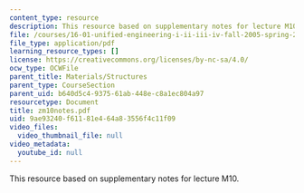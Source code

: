 ```yaml
---
content_type: resource
description: This resource based on supplementary notes for lecture M10.
file: /courses/16-01-unified-engineering-i-ii-iii-iv-fall-2005-spring-2006/9ae93240f61181e464a83556f4c11f09_zm10notes.pdf
file_type: application/pdf
learning_resource_types: []
license: https://creativecommons.org/licenses/by-nc-sa/4.0/
ocw_type: OCWFile
parent_title: Materials/Structures
parent_type: CourseSection
parent_uid: b640d5c4-9375-61ab-448e-c8a1ec804a97
resourcetype: Document
title: zm10notes.pdf
uid: 9ae93240-f611-81e4-64a8-3556f4c11f09
video_files:
  video_thumbnail_file: null
video_metadata:
  youtube_id: null
---
```

This resource based on supplementary notes for lecture M10.